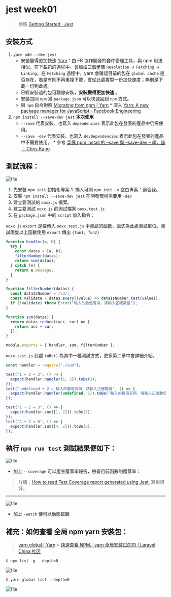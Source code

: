 # jest week01

> 參照 [Getting Started · Jest](https://jestjs.io/docs/zh-Hans/getting-started)

## 安裝方式

1. `yarn add --dev jest`
    - 安裝變得更加快速 [Yarn](https://classic.yarnpkg.com/zh-Hans/)：由 FB 協作開發的套件管理工具，與 npm 用法相似，在下載包的過程中，會經由三個步驟 `Resolution` -> `Fetching` -> `Linking`，在 `Fetching` 過程中，yarn 會確認目前的包在 `global cache` 是否存在，若是有則不再重複下載，會從此處複製一份加快速度；無則是下載一份到此處。
    - 已經安裝過的包可離線安裝，**安裝變得更加快速** 。
    - 安裝包同 `npm` 爲 `package.json` 可以快速回到 `npm` 方式。
    - 與 `npm` 指令對照 [Migrating from npm | Yarn](https://classic.yarnpkg.com/en/docs/migrating-from-npm#toc-cli-commands-comparison) \* 深入 [Yarn: A new package manager for JavaScript - Facebook Engineering](https://engineering.fb.com/web/yarn-a-new-package-manager-for-javascript/)
2. `npm install --save-dev jest` **本次使用**
    - `--save` 代表安裝、也寫入 `dependencies` 表示此包在發表的產品中仍需使用。
    - `--save -dev` 代表安裝、也寫入 `devDependencies` 表示此包在發表的產品中不需要使用。 \* 參考 [弄懂 npm install 的 –save 與 –save-dev – 學．誌｜ Chris Kang](https://chriskang028.wordpress.com/2017/07/05/%E5%BC%84%E6%87%82-npm-install-%E7%9A%84-dependencies-v-s-devdependencies/)

## 測試流程：

![file](https://i.imgur.com/Ro2Ymcps.png)

1. 先安裝 `npm init` 初始化專案 1. 懶人可開 `npm init -y` 空白專案：適合我。
2. 安裝 `npm install --save-dev jest` 在開發環境需要用 `-dev`
3. 建立要測試的 `ooxx.js` 檔案。
4. 建立要測試 `ooxx.js` 的測試檔案 `ooxx.test.js`
5. 在 `package.json` 中的 `script` 加入指令：

`ooxx.js`
`export` 是要傳入 `ooxx.test.js` 中測試的函數，函式為此處測試單位。測試兩隻以上函數使用 `export` 傳出 `{fun1, fun2}`
   
```javascript
function handler(a, b) {
  try {
    const datas = [a, b];
    filterNumber(datas);
    return sum(datas);
  } catch (e) {
    return e.message;
  }
}

function filterNumber(datas) {
  const dataIsNumber = /\d/;
  const validate = datas.every((value) => dataIsNumber.test(value));
  if (!validate) throw Error("輸入的數值有誤，請輸入正確數值");
}

function sum(datas) {
  return datas.reduce((acc, cur) => {
    return acc + cur;
  });
}

module.exports = { handler, sum, filterNumber };
```

`ooxx.test.js`
此處 `toBe()` 為其中一種測試方式，更多第二章中會詳細介紹。

```javascript
const handler = require("./sum");

test("1 + 2 = 3", () => {
  expect(handler.handler(1, 2)).toBe(3);
});
test("undefined + 2 = 輸入的數值有誤，請輸入正確數值", () => {
  expect(handler.handler(undefined, 2)).toBe("輸入的數值有誤，請輸入正確數值");
});

test("1 + 2 = 3", () => {
  expect(handler.sum([1, 2])).toBe(3);
});
test("4 + 2 = 6", () => {
  expect(handler.sum([4, 2])).toBe(6);
});
```

## 執行 `npm run test` 測試結果便如下：

![file](https://i.imgur.com/LTerube.png)
* 加上 `--coverage` 可以產生覆蓋率報告，檢查目前函數的覆蓋率：

> 詳情：[How to read Test Coverage report generated using Jest.](https://medium.com/@krishankantsinghal/how-to-read-test-coverage-report-generated-using-jest-c2d1cb70da8b) 寫得很好。

---

![file](https://i.imgur.com/idXywET.png)
* 加上 `-watch` 便可以動態監聽


## 補充：如何查看 全局 npm yarn 安裝包：

> [yarn global | Yarn](https://classic.yarnpkg.com/zh-Hans/docs/cli/global) > [快速查看 NPM、yarn 全局安装过的包 | Laravel China 社区](https://learnku.com/articles/16798/quick-view-of-npm-and-yarn-global-installed-packages)

```
$ npm list -g --depth=0
```

![file](https://i.imgur.com/QsNOG27.png)

```
$ yarn global list --depth=0
```

![file](https://i.imgur.com/3NJPlVK.png)
